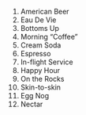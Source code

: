 
1. American Beer
2. Eau De Vie
3. Bottoms Up
4. Morning “Coffee”
5. Cream Soda
6. Espresso
7. In-flight Service
8. Happy Hour
9. On the Rocks
10. Skin-to-skin
11. Egg Nog
12. Nectar

